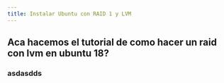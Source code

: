 ```yaml
---
title: Instalar Ubuntu con RAID 1 y LVM
---
```


## Aca hacemos el tutorial de como hacer un raid con lvm en ubuntu 18?
### asdasdds

